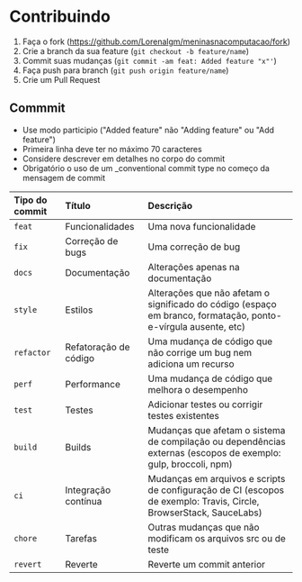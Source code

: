 # Contribuindo

1. Faça o fork (<https://github.com/Lorenalgm/meninasnacomputacao/fork>)
2. Crie a branch da sua feature (`git checkout -b feature/name`)
3. Commit suas mudanças (`git commit -am feat: Added feature "x"'`)
4. Faça push para branch (`git push origin feature/name`)
5. Crie um Pull Request

## Commmit

- Use modo participio ("Added feature" não "Adding feature" ou "Add feature")
- Primeira linha deve ter no máximo 70 caracteres
- Considere descrever em detalhes no corpo do commit
- Obrigatório o uso de um _conventional commit type no começo da mensagem de commit

| Tipo do commit    | Título                | Descrição
|:------------------|:----------------------|:----------
| `feat`            | Funcionalidades       | Uma nova funcionalidade
| `fix`             | Correção de bugs      | Uma correção de bug
| `docs`            | Documentação          | Alterações apenas na documentação
| `style`           | Estilos               | Alterações que não afetam o significado do código (espaço em branco, formatação, ponto-e-vírgula ausente, etc)
| `refactor`        | Refatoração de código | Uma mudança de código que não corrige um bug nem adiciona um recurso
| `perf`            | Performance           | Uma mudança de código que melhora o desempenho
| `test`            | Testes                | Adicionar testes ou corrigir testes existentes
| `build`           | Builds                | Mudanças que afetam o sistema de compilação ou dependências externas (escopos de exemplo: gulp, broccoli, npm)
| `ci`              | Integração contínua   | Mudanças em arquivos e scripts de configuração de CI (escopos de exemplo: Travis, Circle, BrowserStack, SauceLabs)
| `chore`           | Tarefas               | Outras mudanças que não modificam os arquivos src ou de teste
| `revert`          | Reverte               | Reverte um commit anterior
